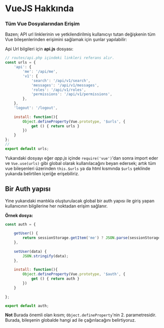 # VueJS Hakkında

### Tüm Vue Dosyalarından Erişim

Bazen; API url linklerinin ve yetkilendirilmiş kullanıcıyı tutan değişkenin tüm Vue bileşenlerinden erişimini sağlamak için şunlar yapılabilir:

Api Url bilgileri için **api.js** dosyası:
```js
// routes/api.php içindeki linkleri referans alır.
const urls = {
	'api': {
		'me': '/api/me',
		'v1': {
			'search': '/api/v1/search',
			'messages': '/api/v1/messages',
			'roles': '/api/v1/roles',
			'permissions': '/api/v1/permissions',
		},
	},
	'logout': '/logout',
	
	install: function(){
		Object.defineProperty(Vue.prototype, '$urls', {
			get () { return urls }
		})
	}
};
// 
export default urls;
```

Yukarıdaki dosyayı eğer *app.js* içinde `require('vue')`'dan sonra import eder ve `Vue.use(urls)` gibi global olarak kullanılacağını beyan edersek; artık tüm vue bileşenleri üzerinden `this.$urls` ya da html kısmında `$urls` şeklinde yukarıda belirtilen içeriğe erişebiliriz.

## Bir Auth yapısı

Yine yukarıdaki mantıkla oluşturulacak global bir auth yapısı ile giriş yapan kullanıcının bilgilerine her noktadan erişim sağlanır.

**Örnek dosya:**
```js
const auth = {
	
	getUser() {
		return sessionStorage.getItem('me') ? JSON.parse(sessionStorage.getItem('me')) : null;
	},
	
	setUser(data) {
		JSON.stringify(data);
    },
	
	install: function(){
		Object.defineProperty(Vue.prototype, '$auth', {
			get () { return auth }
		})
	}
	
};

export default auth;
```

**Not** Burada önemli olan kısım; `Object.defineProperty`'nin 2. parametresidir. Burada, bileşenin globalde hangi ad ile çağırılacağını belirtiyoruz.